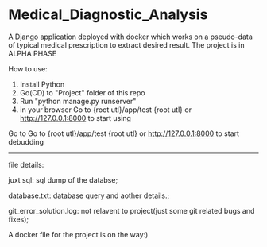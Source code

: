 # Medical_Diagnostic_Analysis
A Django application deployed with docker which works on a pseudo-data of typical medical prescription to extract desired result. The project is in ALPHA PHASE

How to use:
1. Install Python
2. Go(CD) to "Project" folder of this repo
3. Run "python manage.py runserver" 
4. in your browser Go to {root utl}/app/test {root utl} or http://127.0.0.1:8000 to start using

Go to Go to {root utl}/app/test {root utl} or http://127.0.0.1:8000 to start debudding


****************************
file details:

juxt sql: sql dump of the databse;

database.txt: database query and aother details.;

git_error_solution.log: not relavent to project(just some git related bugs and fixes);

A docker file for the project is on the way:)